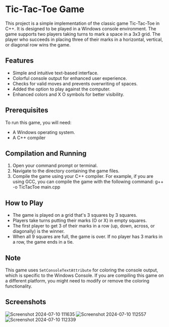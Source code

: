 # Tic-Tac-Toe Game
This project is a simple implementation of the classic game Tic-Tac-Toe in C++. It is designed to be played in a Windows console environment. The game supports two players taking turns to mark a space in a 3x3 grid. The player who succeeds in placing three of their marks in a horizontal, vertical, or diagonal row wins the game.

## Features

- Simple and intuitive text-based interface.
- Colorful console output for enhanced user experience.
- Checks for valid moves and prevents overwriting of spaces.
- Added the option to play against the computer.
- Enhanced colors and X O symbols for better visibility.

## Prerequisites

To run this game, you will need:

- A Windows operating system.
- A C++ compiler

## Compilation and Running

1. Open your command prompt or terminal.
2. Navigate to the directory containing the game files.
3. Compile the game using your C++ compiler. For example, if you are using GCC, you can compile the game with the following command:
   g++ -o TicTacToe main.cpp

## How to Play

- The game is played on a grid that's 3 squares by 3 squares.
- Players take turns putting their marks (O or X) in empty squares.
- The first player to get 3 of their marks in a row (up, down, across, or diagonally) is the winner.
- When all 9 squares are full, the game is over. If no player has 3 marks in a row, the game ends in a tie.

## Note

This game uses `SetConsoleTextAttribute` for coloring the console output, which is specific to the Windows Console. If you are compiling this game on a different platform, you might need to modify or remove the coloring functionality.

## Screenshots
![Screenshot 2024-07-10 111635](https://github.com/ahmadchughtai21/TicTacToe/assets/133879449/3466d8f4-5860-4ff7-b7a3-e754e25d314e)
![Screenshot 2024-07-10 112557](https://github.com/ahmadchughtai21/TicTacToe/assets/133879449/93883ac6-fb87-44a1-9318-577511401287)
![Screenshot 2024-07-10 112339](https://github.com/ahmadchughtai21/TicTacToe/assets/133879449/d922fec1-d78a-4aed-bdff-ca82bd346d09)

